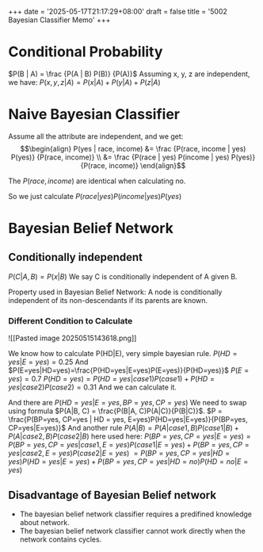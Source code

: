 +++
date = '2025-05-17T21:17:29+08:00'
draft = false 
title = '5002 Bayesian Classifier Memo'
+++
# Conditional Probability
$P(B | A) = \frac {P(A | B) P(B)} {P(A)}$
Assuming x, y, z are independent, we have:
$P(x, y, z | A) = P(x | A) + P(y | A) + P(z | A)$

# Naive Bayesian Classifier
Assume all the attribute are independent, and we get:
$$\begin{align}
P(yes | race, income) &= \frac {P(race, income | yes) P(yes)} {P(race, income)} \\
&= \frac {P(race | yes) P(income | yes) P(yes)} {P(race, income)} 
\end{align}$$


The $P(race, income)$ are identical when calculating no.

So we just calculate $P(race | yes) P(income | yes) P(yes)$


# Bayesian Belief Network

## Conditionally independent
$P(C | A, B) = P(x | B)$
We say C is conditionally independent of A given B.

Property used in Bayesian Belief Network: A node is conditionally independent of its non-descendants if its parents are known.

### Different Condition to Calculate
![[Pasted image 20250515143618.png]]

We know how to calculate P(HD|E), very simple bayesian rule.
$P(HD=yes|E=yes) = 0.25$
And
$P(E=yes|HD=yes)=\frac{P(HD=yes|E=yes)P(E=yes)}{P(HD=yes)}$
$P(E=yes) = 0.7$
$P(HD=yes) = P(HD=yes|case1)P(case1) + P(HD=yes|case2)P(case2) = 0.31$
And we can calculate it.

And there are 
$P(HD=yes|E=yes, BP=yes, CP=yes)$
We need to swap using formula $P(A|B, C) = \frac{P(B|A, C)P(A|C)}{P(B|C)}$.
$P = \frac{P(BP=yes, CP=yes | HD = yes, E=yes)P(HD=yes|E=yes)}{P(BP=yes, CP=yes|E=yes)}$
And another rule $P(A|B) = P(A|case1, B)P(case1|B) + P(A|case2, B)P(case2 | B)$ here used here:
$P(BP=yes, CP=yes|E=yes) = P(BP=yes, CP=yes|case1, E=yes)P(case1|E=yes) + P(BP=yes, CP=yes|case2, E=yes)P(case2|E=yes)$
$= P(BP=yes, CP=yes|HD=yes)P(HD=yes|E=yes) + P(BP=yes, CP=yes|HD=no)P(HD=no|E=yes)$

## Disadvantage of Bayesian Belief network
- The bayesian belief network classifier requires a predifined knowledge about network.
- The bayesian belief network classifier cannot work directly when the network contains cycles.






